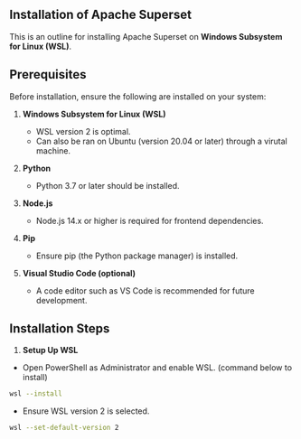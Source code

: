 ## Installation of Apache Superset

This is an outline for installing Apache Superset on **Windows Subsystem for Linux (WSL)**.

## Prerequisites

Before installation, ensure the following are installed on your system:

1. **Windows Subsystem for Linux (WSL)**
    - WSL version 2 is optimal.
    - Can also be ran on Ubuntu (version 20.04 or later) through a virutal machine. 

2. **Python**
    - Python 3.7 or later should be installed. 

3. **Node.js**
    - Node.js 14.x or higher is required for frontend dependencies.
  
4. **Pip**  
   - Ensure pip (the Python package manager) is installed. 

5. **Visual Studio Code (optional)**
   - A code editor such as VS Code is recommended for future development. 

## Installation Steps

1. **Setup Up WSL**
- Open PowerShell as Administrator and enable WSL. (command below to install)
``` bash
wsl --install
```
- Ensure WSL version 2 is selected.
``` bash
wsl --set-default-version 2
```
